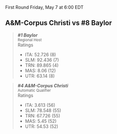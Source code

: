 First Round
Friday, May 7 at 6:00 EDT
## A&M-Corpus Christi vs #8 Baylor

> ***#1 Baylor***  
> <sub>Regional Host</sub>  
> Ratings  
> - ITA: 52.726 (8)  
> - SLM: 92.436 (7)  
> - TRN: 89.865 (4)  
> - MAS: 8.06 (12)  
> - UTR: 63.14 (8)  

> ***#4 A&M-Corpus Christi***  
> <sub>Automatic Qualifier</sub>  
> Ratings  
> - ITA: 3.613 (56)  
> - SLM: 78.548 (55)  
> - TRN: 67.726 (55)  
> - MAS: 5.45 (52)  
> - UTR: 54.53 (52)  